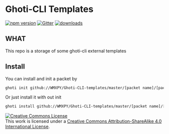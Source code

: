 # Ghoti-CLI Templates

[![npm version](https://badge.fury.io/js/ghoti-cli.svg)](https://badge.fury.io/js/ghoti-cli)
[![Gitter](https://badges.gitter.im/WMXPY/ghoti-cli.svg)](https://gitter.im/ghoti-cli?utm_source=badge&utm_medium=badge&utm_campaign=pr-badge)
[![downloads](https://img.shields.io/npm/dm/ghoti-cli.svg)](https://www.npmjs.com/package/ghoti-cli)

## WHAT

This repo is a storage of some ghoti-cli external templates

## Install

You can install and init a packet by 

```bash
ghoti init github://WMXPY/Ghoti-CLI-templates/master/[packet name]/[packet name].zip -f [target folder]
```

Or just install it with out init

```bash
ghoti install github://WMXPY/Ghoti-CLI-templates/master/[packet name]/[packet name].zip
```

<a rel="license" href="http://creativecommons.org/licenses/by-sa/4.0/"><img alt="Creative Commons License" style="border-width:0" src="https://i.creativecommons.org/l/by-sa/4.0/88x31.png" /></a><br />This work is licensed under a <a rel="license" href="http://creativecommons.org/licenses/by-sa/4.0/">Creative Commons Attribution-ShareAlike 4.0 International License</a>.
